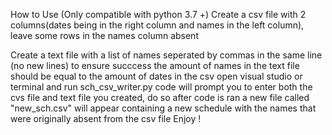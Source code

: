 How to Use (Only compatible with python 3.7 +) 
Create a csv file with 2 columns(dates being in the right column and names in the left column), leave some rows in the names column absent 

Create a text file with a list of names seperated by commas in the same line (no new lines)
to ensure succcess the amount of names in the text file should be equal to the amount of dates in the csv 
open visual studio or terminal and run sch_csv_writer.py
code will prompt you to enter both the cvs file and text file you created, do so
after code is ran a new file called "new_sch.csv" will appear containing a new schedule with the names that were originally absent from the csv file
Enjoy !
